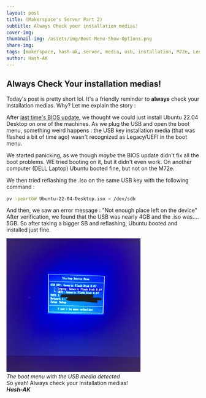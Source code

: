 ```yaml
---
layout: post
title: (Makerspace's Server Part 2)
subtitle: Always Check your installation medias!
cover-img: 
thumbnail-img: /assets/img/Boot-Menu-Show-Options.png
share-img: 
tags: [makerspace, hash-ak, server, media, usb, installation, M72e, Lenovo, Thinkcentre, Ubuntu, Ubuntu 22.04]
author: Hash-AK
---
```

## Always Check Your installation medias! 

Today's post is pretty short lol. It's a friendly reminder to **always** check your installation medias. Why? Let me explain the story :



After [last time's BIOS update](/2024-11-25-Updating-the-firmware), we thought we could just install Ubuntu 22.04 Desktop on one of the machines. As we plug the USB and open the boot menu, something weird happens : the USB key installation media (that was flashed a bit of time ago) wasn't recognized as Legacy/UEFI in the boot menu. 

We started panicking, as we though _maybe_ the BIOS update didn't fix all the boot problems. WE tried booting on it, but it didn't even work. On another computer (DELL Laptop)  Ubuntu booted fine, but not on the M72e. 

We then tried reflashing the .iso on the same USB key with the following command :
```bash
pv -peartbW Ubuntu-22-04-Desktop.iso > /dev/sdb
```

And then, we saw an error message : "Not enough place left on the device"
After verification, we found that the USB was nearly 4GB and the .iso was.... 5GB. 
So after taking a bigger SB and reflashing, Ubuntu booted and installed just fine.  

![Image of the boot menu with the USB media detected](/assets/img/Boot-Menu-Show-Options.png)  
_The boot menu with the USB media detected_  
So yeah! Always check your Installation medias!  
**_Hash-AK_**
